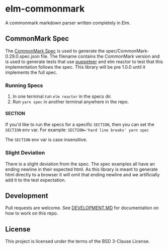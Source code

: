 # elm-commonmark
A commonmark markdown parser written completely in Elm.

## CommonMark Spec

The [CommonMark Spec](https://github.com/commonmark/commonmark-spec) is used to generate the
spec/CommonMark-0.29.0.spec.json file. The filename contains the CommonMark version and is used to generate
tests that use [puppeteer](https://pptr.dev/) and elm reactor to test that this implementation follows the
spec. This library will be pre 1.0.0 until it implements the full spec.

### Running Specs

1. In one terminal run `elm reactor` in the specs dir.
2. Run `yarn spec` in another terminal anywhere in the repo.

#### SECTION

If you'd like to run the specs for a specific `SECTION`, then you can set the `SECTION` env var. For example: `SECTION='hard line breaks' yarn spec`

The `SECTION` env var is case insensitive.

### Slight Deviation

There is a slight deviation from the spec. The spec examples all have an ending newline in their expected html. As
this library is meant to generate html directly to a browser it will omit that ending newline and we
artificially add it to the test expectation.

## Development

Pull requests are welcome. See [DEVELOPMENT.MD](./DEVELOPMENT.MD) for documentation on how to work on this repo.

## License
This project is licensed under the terms of the BSD 3-Clause License.
